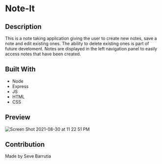 # Note-It

## Description
This is a note taking application giving the user to create new notes, save a note and edit existing ones. The ability to delete existing ones is part of future develoment. Notes are displayed in the left navigation panel to easily access notes that have been created. 

## Built With
* Node
* Express
* JS
* HTML
* CSS

## Preview
![Screen Shot 2021-08-30 at 11 22 51 PM](https://user-images.githubusercontent.com/4949903/131442916-abdb80ad-f191-4394-8ec3-3816ed644ef2.png)


## Contribution
Made by Seve Barrutia
